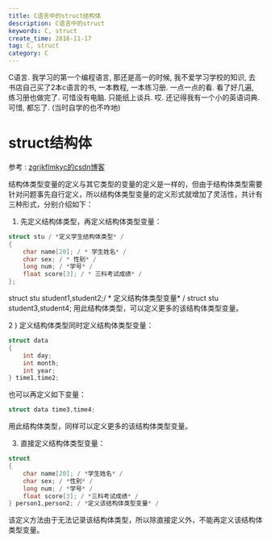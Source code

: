 ```yaml
---
title: C语言中的struct结构体
description: C语言中的struct
keywords: C, struct
create_time: 2016-11-17
tag: C, struct
category: C
---
```


C语言. 我学习的第一个编程语言, 那还是高一的时候, 我不爱学习学校的知识, 去书店自己买了2本c语言的书, 一本教程, 一本练习册. 一点一点的看.
看了好几遍, 练习册也做完了. 可惜没有电脑. 只能纸上谈兵. 哎. 还记得我有一个小的英语词典. 可惜, 都忘了. (当时自学的也不咋地)

# struct结构体

参考 : [zgrjkflmkyc的csdn博客](http://blog.csdn.net/zgrjkflmkyc/article/details/11866349)

 结构体类型变量的定义与其它类型的变量的定义是一样的，但由于结构体类型需要针对问题事先自行定义，所以结构体类型变量的定义形式就增加了灵活性，共计有三种形式，分别介绍如下：
1) 先定义结构体类型，再定义结构体类型变量：

```c
struct stu / *定义学生结构体类型* /
{
    char name[20]; / * 学生姓名* /
    char sex; / * 性别* /
    long num; / *学号* /
    float score[3]; / * 三科考试成绩* /
};
```

struct stu student1,student2;/ * 定义结构体类型变量* /
struct stu student3,student4;
用此结构体类型，可以定义更多的该结构体类型变量。



2 ) 定义结构体类型同时定义结构体类型变量：

```c
struct data
{
    int day;
    int month;
    int year;
} time1,time2;
```

也可以再定义如下变量：

```c
struct data time3,time4;
```

用此结构体类型，同样可以定义更多的该结构体类型变量。


3) 直接定义结构体类型变量：

```c
struct
{
    char name[20]; / *学生姓名* /
    char sex; / *性别* /
    long num; / *学号* /
    float score[3]; / *三科考试成绩* /
} person1,person2; / *定义该结构体类型变量* /
```

该定义方法由于无法记录该结构体类型，所以除直接定义外，不能再定义该结构体类型变量。





